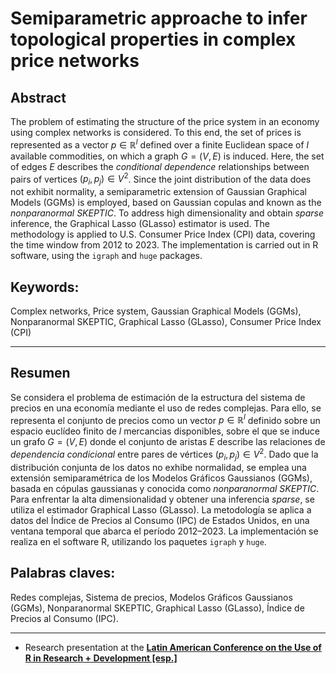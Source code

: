 # Semiparametric approache to infer topological properties in complex price networks

## Abstract
 
The problem of estimating the structure of the price system in an economy using complex networks is considered. To this end, the set of prices is represented as a vector $p \in \mathbb{R}^{l}$ defined over a finite Euclidean space of $l$ available commodities, on which a graph $G = (V, E)$ is induced. Here, the set of edges $E$ describes the *conditional dependence* relationships between pairs of vertices $(p_{i}, p_{j}) \in V^{2}$. Since the joint distribution of the data does not exhibit normality, a semiparametric extension of Gaussian Graphical Models (GGMs) is employed, based on Gaussian copulas and known as the *nonparanormal SKEPTIC*. To address high dimensionality and obtain *sparse* inference, the Graphical Lasso (GLasso) estimator is used. The methodology is applied to U.S. Consumer Price Index (CPI) data, covering the time window from 2012 to 2023. The implementation is carried out in R software, using the `igraph` and `huge` packages.  

## Keywords:

Complex networks, Price system, Gaussian Graphical Models (GGMs), Nonparanormal SKEPTIC, Graphical Lasso (GLasso), Consumer Price Index (CPI)

--- 

## Resumen 

Se considera el problema de estimación de la estructura del sistema de precios en una economía mediante el uso de redes complejas. Para ello, se representa el conjunto de precios como un vector $p \in \mathbb{R}^{l}$ definido sobre un espacio euclídeo finito de $l$ mercancias disponibles, sobre el que se induce un grafo $G = (V, E)$ donde el conjunto de aristas $E$ describe las relaciones de *dependencia condicional* entre pares de vértices $(p_{i}, p_{j}) \in V^{2}$. Dado que la distribución conjunta de los datos no exhibe normalidad, se emplea una extensión semiparamétrica de los Modelos Gráficos Gaussianos (GGMs), basada en cópulas gaussianas y conocida como *nonparanormal SKEPTIC*. Para enfrentar la alta dimensionalidad y obtener una inferencia *sparse*, se utiliza el estimador Graphical Lasso (GLasso). La metodología se aplica a datos del Índice de Precios al Consumo (IPC) de Estados Unidos, en una ventana temporal que abarca el período 2012–2023. La implementación se realiza en el software R, utilizando los paquetes `igraph` y `huge`.

## Palabras claves: 

Redes complejas, Sistema de precios, Modelos Gráficos Gaussianos (GGMs), Nonparanormal SKEPTIC, Graphical Lasso (GLasso), Índice de Precios al Consumo (IPC).

--- 

* Research presentation at the [**Latin American Conference on the Use of R in Research + Development [esp.]**](https://www.youtube.com/watch?v=AszdiR5j0jI&list=PL9-E3cL2KgKlW9D-7mOGoVZ0W7Kv6CeLC&index=3&ab_channel=LatinR)
